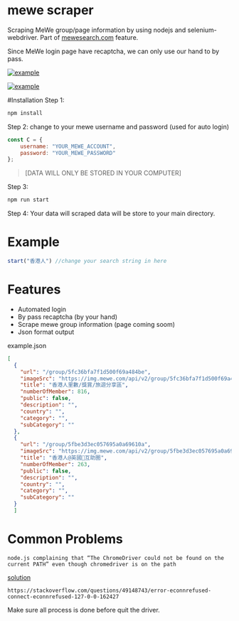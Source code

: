# mewe scraper
Scraping MeWe group/page information by using nodejs and selenium-webdriver.
Part of [mewesearch.com](http://mewesearch.com "mewesearch.com") feature.

Since MeWe login page have recaptcha, we can only use our hand to by pass.

[![example](https://media.giphy.com/media/MnzUPfzEW41klskPLi/giphy.gif "example")](mewesearcher.com "example")

[![example](https://media.giphy.com/media/4IZxKZGkUfHutOLH2e/giphy.gif "example")](mewesearcher.com "example")

#Installation
Step 1:
```javascript
npm install
```
Step 2:
change to your mewe username and password (used for auto login) 
```javascript
const C = {
    username: "YOUR_MEWE_ACCOUNT",
    password: "YOUR_MEWE_PASSWORD"
};
```

> [DATA WILL ONLY BE STORED IN YOUR COMPUTER]

Step 3:
```javascript
npm run start
```

Step 4: 
Your data will scraped data will be store to your main directory.


#  Example
````javascript
start("香港人") //change your search string in here
````

#  Features

-  Automated login
- By pass recaptcha (by your hand)
- Scrape mewe group information (page coming soom)
- Json format output

example.json
```json
[
  {
    "url": "/group/5fc36bfa7f1d500f69a484be",
    "imageSrc": "https://img.mewe.com/api/v2/group/5fc36bfa7f1d500f69a484be/public-image/5fcc51ebda6a0364ec119b82/400x400/img",
    "title": "香港人里數/獎賞/旅遊分享區",
    "numberOfMember": 816,
    "public": false,
    "description": "",
    "country": "",
    "category": "",
    "subCategory": ""
  },
  {
    "url": "/group/5fbe3d3ec057695a0a69610a",
    "imageSrc": "https://img.mewe.com/api/v2/group/5fbe3d3ec057695a0a69610a/public-image/5fbe3d3e67b8dd74597c2ace/400x400/img",
    "title": "香港人@英國💛互助圈",
    "numberOfMember": 263,
    "public": false,
    "description": "",
    "country": "",
    "category": "",
    "subCategory": ""
  }
  ]
```

#  Common Problems

`node.js complaining that “The ChromeDriver could not be found on the current PATH” even though chromedriver is on the path`

[solution](https://stackoverflow.com/questions/36410283/node-js-complaining-that-the-chromedriver-could-not-be-found-on-the-current-pat "solution")

`https://stackoverflow.com/questions/49148743/error-econnrefused-connect-econnrefused-127-0-0-162427`

Make sure all process is done before quit the driver.
